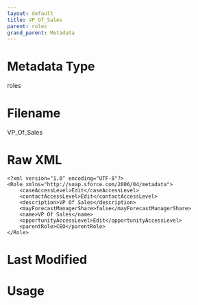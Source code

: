 ```yaml
---
layout: default
title: VP_Of_Sales
parent: roles
grand_parent: Metadata
---
```

# Metadata Type
roles


# Filename 
VP_Of_Sales


# Raw XML
```
<?xml version="1.0" encoding="UTF-8"?>
<Role xmlns="http://soap.sforce.com/2006/04/metadata">
    <caseAccessLevel>Edit</caseAccessLevel>
    <contactAccessLevel>Edit</contactAccessLevel>
    <description>VP Of Sales</description>
    <mayForecastManagerShare>false</mayForecastManagerShare>
    <name>VP Of Sales</name>
    <opportunityAccessLevel>Edit</opportunityAccessLevel>
    <parentRole>CEO</parentRole>
</Role>
```


# Last Modified


# Usage
